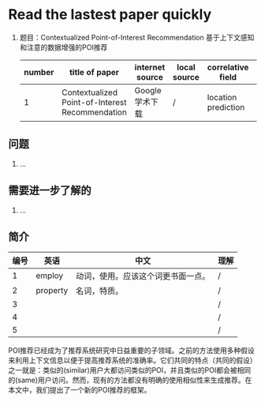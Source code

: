 # Read the lastest paper quickly

1. 题目：Contextualized Point-of-Interest Recommendation
基于上下文感知和注意的数据增强的POI推荐

   |number|title of paper|internet source|local source|correlative field|illustration|
   |---|---|---|---|---|---|
   |1|Contextualized Point-of-Interest Recommendation|Google学术下载|/|location prediction|distll|

## 问题

1. ...

## 需要进一步了解的

1. ...

## 简介

|编号|英语|中文|理解|
|---|---|---|---|
|1|employ|动词，使用。应该这个词更书面一点。|/|
|2|property|名词，特质。|/|
|3|||/|
|4|||/|
|5|||/|

POI推荐已经成为了推荐系统研究中日益重要的子领域。之前的方法使用多种假设来利用上下文信息以便于提高推荐系统的准确率。它们共同的特点（共同的假设）之一就是：类似的(similar)用户大都访问类似的POI，并且类似的POI都会被相同的(same)用户访问。然而，现有的方法都没有明确的使用相似性来生成推荐。在本文中，我们提出了一个新的POI推荐的框架。